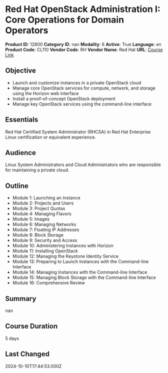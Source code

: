 # Red Hat OpenStack Administration I: Core Operations for Domain Operators

**Product ID**: 12800
**Category ID**: nan
**Modality**: 6
**Active**: True
**Language**: en
**Product Code**: CL110
**Vendor Code**: RH
**Vendor Name**: Red Hat
**URL**: [Course Link](https://www.fastlaneus.com/course/redhat-cl110)

## Objective
- Launch and customize instances in a private OpenStack cloud
- Manage core OpenStack services for compute, network, and storage using the Horizon web interface
- Install a proof-of-concept OpenStack deployment
- Manage key OpenStack services using the command-line interface

## Essentials
Red Hat Certified System Administrator (RHCSA) in Red Hat Enterprise Linux certification or equivalent experience.

## Audience
Linux System Administrators and Cloud Administrators who are responsible for maintaining a private cloud.

## Outline
- Module 1: Launching an Instance
- Module 2: Projects and Users
- Module 3: Project Quotas
- Module 4: Managing Flavors
- Module 5: Images
- Module 6: Managing Networks
- Module 7: Floating IP Addresses
- Module 8: Block Storage
- Module 9: Security and Access
- Module 10: Administering Instances with Horizon
- Module 11: Installing OpenStack
- Module 12: Managing the Keystone Identity Service
- Module 13: Preparing to Launch Instances with the Command-line Interface
- Module 14: Managing Instances with the Command-line Interface
- Module 15: Managing Block Storage with the Command-line Interface
- Module 16: Comprehensive Review

## Summary
nan

## Course Duration
5 days

## Last Changed
2024-10-10T17:44:53.000Z
